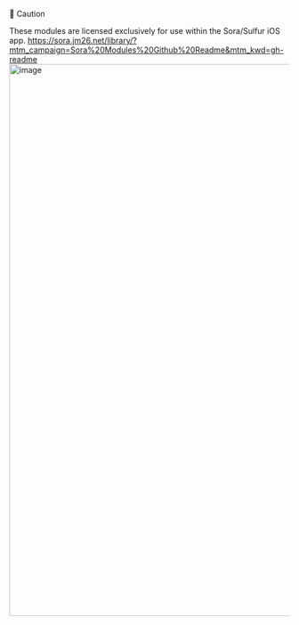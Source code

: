 📌 Caution

These modules are licensed exclusively for use within the Sora/Sulfur iOS app.
https://sora.jm26.net/library/?mtm_campaign=Sora%20Modules%20Github%20Readme&mtm_kwd=gh-readme<img width="1984" height="992" alt="image" src="https://github.com/user-attachments/assets/8468c46a-4472-483e-bad3-388539df909d" />
